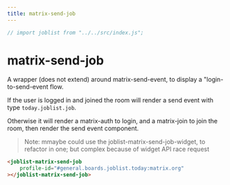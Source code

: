 ```yaml
---
title: matrix-send-job
---
```

```js
// import joblist from "../../src/index.js";
```

# matrix-send-job

A wrapper (does not extend) around matrix-send-event, to display a
"login-to-send-event flow.

If the user is logged in and joined the room will render a send event
with type `today.joblist.job`.

Otherwise it will render a matrix-auth to login, and a matrix-join to
join the room, then render the send event component.

> Note: mmaybe could use the joblist-matrix-send-job-widget, to
> refactor in one; but complex because of widget API race request

```html
<joblist-matrix-send-job
	profile-id="#general.boards.joblist.today:matrix.org"
></joblist-matrix-send-job>
```

<joblist-matrix-send-job profile-id="#general.boards.joblist.today:matrix.org"></joblist-matrix-send-job>
